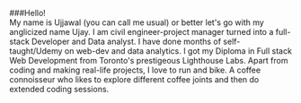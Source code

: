 ###Hello!
<br>
My name is Ujjawal (you can call me usual) or better let's go with my anglicized name Ujay. I am civil engineer-project manager turned into a full-stack Developer and Data analyst. I have done months of self-taught/Udemy on web-dev and data analytics.
I got my Diploma in Full stack Web Development from Toronto's prestigeous Lighthouse Labs. Apart from coding and making real-life projects, I love to run and bike.
A coffee connoisseur who likes to explore different coffee joints and then do extended coding sessions. 
